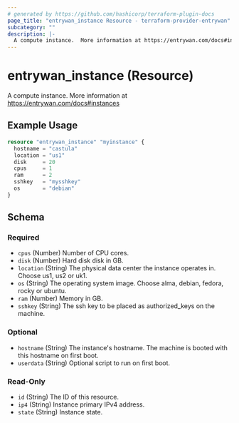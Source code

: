 ```yaml
---
# generated by https://github.com/hashicorp/terraform-plugin-docs
page_title: "entrywan_instance Resource - terraform-provider-entrywan"
subcategory: ""
description: |-
  A compute instance.  More information at https://entrywan.com/docs#instances
---
```


# entrywan_instance (Resource)

A compute instance.  More information at https://entrywan.com/docs#instances

## Example Usage

```terraform
resource "entrywan_instance" "myinstance" {
  hostname = "castula"
  location = "us1"
  disk     = 20
  cpus     = 1
  ram      = 2
  sshkey   = "mysshkey"
  os       = "debian"
}
```

<!-- schema generated by tfplugindocs -->
## Schema

### Required

- `cpus` (Number) Number of CPU cores.
- `disk` (Number) Hard disk disk in GB.
- `location` (String) The physical data center the instance operates in.  Choose us1, us2 or uk1.
- `os` (String) The operating system image.  Choose alma, debian, fedora, rocky or ubuntu.
- `ram` (Number) Memory in GB.
- `sshkey` (String) The ssh key to be placed as authorized_keys on the machine.

### Optional

- `hostname` (String) The instance's hostname.  The machine is booted with this hostname on first boot.
- `userdata` (String) Optional script to run on first boot.

### Read-Only

- `id` (String) The ID of this resource.
- `ip4` (String) Instance primary IPv4 address.
- `state` (String) Instance state.
